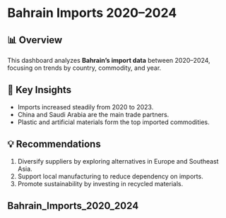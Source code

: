 # Bahrain Imports 2020–2024  

## 📊 Overview  
This dashboard analyzes **Bahrain’s import data** between 2020–2024, focusing on trends by country, commodity, and year.  

## 🧠 Key Insights  
- Imports increased steadily from 2020 to 2023.  
- China and Saudi Arabia are the main trade partners.  
- Plastic and artificial materials form the top imported commodities.  

## 💡 Recommendations  
1. Diversify suppliers by exploring alternatives in Europe and Southeast Asia.  
2. Support local manufacturing to reduce dependency on imports.  
3. Promote sustainability by investing in recycled materials.  

## Bahrain_Imports_2020_2024

